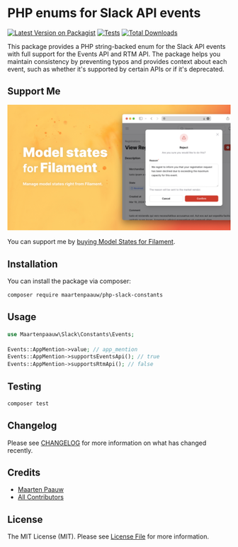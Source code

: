 # PHP enums for Slack API events

[![Latest Version on Packagist](https://img.shields.io/packagist/v/maartenpaauw/php-slack-constants.svg?style=flat-square)](https://packagist.org/packages/maartenpaauw/php-slack-constants)
[![Tests](https://img.shields.io/github/actions/workflow/status/maartenpaauw/php-slack-constants/run-tests.yml?branch=main&label=tests&style=flat-square)](https://github.com/maartenpaauw/php-slack-constants/actions/workflows/run-tests.yml)
[![Total Downloads](https://img.shields.io/packagist/dt/maartenpaauw/php-slack-constants.svg?style=flat-square)](https://packagist.org/packages/maartenpaauw/php-slack-constants)

This package provides a PHP string-backed enum for the Slack API events with full support for the Events API and RTM
API. The package helps you maintain consistency by preventing typos and provides context about each event, such as
whether it's supported by certain APIs or if it's deprecated.

## Support Me

<p class="filament-hidden">
    <a href="https://filamentphp.com/plugins/maartenpaauw-model-states">
        <img src="https://raw.githubusercontent.com/maartenpaauw/model-states-for-filament-docs/main/assets/images/model-states-for-filament-banner.jpg"
            alt="Model States for Filament"
            width="700px" />
    </a>
</p>

You can support me by [buying Model States for Filament](https://filamentphp.com/plugins/maartenpaauw-model-states).


## Installation

You can install the package via composer:

```bash
composer require maartenpaauw/php-slack-constants
```

## Usage

```php
use Maartenpaauw\Slack\Constants\Events;

Events::AppMention->value; // app_mention
Events::AppMention->supportsEventsApi(); // true
Events::AppMention->supportsRtmApi(); // false
```

## Testing

```bash
composer test
```

## Changelog

Please see [CHANGELOG](CHANGELOG.md) for more information on what has changed recently.

## Credits

- [Maarten Paauw](https://github.com/maartenpaauw)
- [All Contributors](../../contributors)

## License

The MIT License (MIT). Please see [License File](LICENSE.md) for more information.
